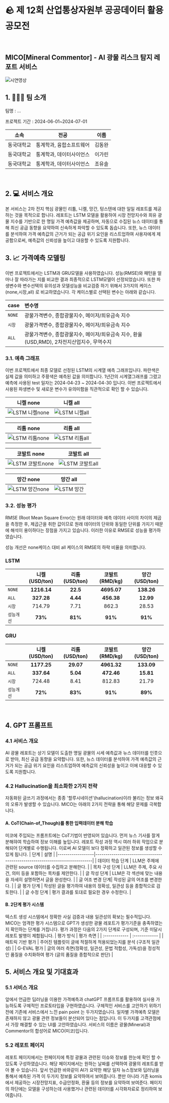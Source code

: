 # 🪨 제 12회 산업통상자원부 공공데이터 활용 공모전
<br>

## MICO[Mineral Commentor] - AI 광물 리스크 탐지 레포트 서비스 
![시연영상](https://github.com/dongwan97/BI_competition/assets/122766043/b865aadd-3df2-45f5-a1c8-4816f2d320b6)

## 1. 🏃🏻‍♂️ 팀 소개
<p>팀명 : ...</p>
<p>프로젝트 기간 : 2024-06-01~2024-07-01</p>

|    소속    |          전공           |  이름  |
| :--------: | :---------------------: | :----: |
| 동국대학교 | 통계학과, 융합소프트웨어 | 김동완 |
| 동국대학교 | 통계학과, 데이터사이언스 | 이가린 |
| 동국대학교 | 통계학과, 데이터사이언스 | 조유솔 |
<br>

## 2. 💻 서비스 개요
본 서비스는 2차 전지 핵심 광물인 리튬, 니켈, 망간, 텅스텐에 대한 일일 레포트를 제공하는 것을 목적으로 합니다. 레포트는 LSTM 모델을 활용하여 시장 전망지수와 희유 광물 지수를 기반으로 한 명일 가격 예측값을 제공하며, 자동으로 수집된 뉴스 데이터를 통해 최신 공급 동향을 요약하여 신속하게 파악할 수 있도록 돕습니다. 또한, 뉴스 데이터를 분석하여 가격 예측값의 근거가 되는 공급 위기 요인을 리스트업하여 사용자에게 제공함으로써, 예측값의 신뢰성을 높이고 대응할 수 있도록 지원합니다. 
<br>

## 3. 📈 가격예측 모델링
이번 프로젝트에서는 LSTM과 GRU모델을 사용하였습니다. 성능(RMSE)와 패턴을 얼마나 잘 따라가는 지를 비교한 결과 최종적으로 LSTM모델이 선정되었습니다. 또한 파생변수와 변수선택의 유의성과 모델성능을 비교검증 하기 위해서 3가지의 케이스(none,시장,all) 로 비교하였습니다. 각 케이스별로 선택된 변수는 아래와 같습니다.

| case | 변수명 |
| :----- | :----- |
| `NONE` | 광물가격변수, 종합광물지수, 메이저/희유금속 지수 | 
| `시장` | 광물가격변수, 종합광물지수, 메이저/희유금속 지수 | 
| `ALL` | 광물가격변수, 종합광물지수, 메이저/희유금속 지수, 환율(USD,RMD), 2차전지산업지수, 무역수지 | 


### 3.1. 예측 그래프
이번 프로젝트에서 최종 모델로 선정된 LSTM의 시계열 예측 그래프입니다. 파란색은 실제 값을 의미하고 주황색은 예측된 값을 의미합니다. 1년간의 시계열그래프를 그렸고 예측에 사용된 test 일자는 2024-04-23 ~ 2024-04-30 입니다. 이번 프로젝트에서 사용된 파생변수 및 새로운 변수가 유의미함을 직관적으로 확인 할 수 있습니다. 

| 니켈 none | 니켈 all |
| :-----: | :-----: |
![LSTM 니켈none](https://github.com/dongwan97/BI_competition/assets/122766043/a65052ac-940b-4790-9c3e-ed99896a1fd7) | ![LSTM 니켈all](https://github.com/dongwan97/BI_competition/assets/122766043/c0e8fbb7-61cc-4a6a-89ef-eb11ba4b3ee5) 

| 리튬 none | 리튬 all |
| :-----: | :-----: |
![LSTM 리튬none](https://github.com/dongwan97/BI_competition/assets/122766043/07eed9a5-9b2f-4eed-91ae-0d08fa223f00) | ![LSTM 리튬all](https://github.com/dongwan97/BI_competition/assets/122766043/67e435cd-9a1d-4058-9ab5-b994b624806c) 

| 코발트 none | 코발트 all |
| :-----: | :-----: |
![LSTM 코발트none](https://github.com/dongwan97/BI_competition/assets/122766043/69e85f61-d8b5-477b-8dff-1378b5e40895) | ![LSTM 코발트all](https://github.com/dongwan97/BI_competition/assets/122766043/f23bc74a-4a89-43f3-90c9-6a54a0bfeb41)

| 망간 none | 망간 all |
| :-----: | :-----: |
![LSTM 망간none](https://github.com/dongwan97/BI_competition/assets/122766043/9ce7b8be-e1f5-43e8-946e-505c6fcf5b2c) | ![LSTM 망간](https://github.com/dongwan97/BI_competition/assets/122766043/86e42256-5ffc-4eef-b2dc-e7b37d3dd764)


### 3.2. 성능 평가
RMSE (Root Mean Square Error)는 원래 데이터와 예측 데이터 사이의 차이의 제곱을 측정한 후, 제곱근을 취한 값이므로 원래 데이터의 단위와 동일한 단위를 가지기 때문에 해석이 용이하다는 장점을 가지고 있습니다. 이러한 이유로 RMSE로 성능을 평가하였습니다.

성능 개선은 none케이스 대비 all 케이스의 RMSE의 하락 비율을 의미합니다.

### LSTM
|        |  니켈(USD/ton)  |  리튬(USD/ton)  | 코발트(RMD/kg) | 망간(USD/ton) |
| :----- | :-----: | :----: | :----: | :----: |
| `NONE` | **1216.14** | **22.5** | **4695.07** | **138.26** |
| `ALL` | **327.28** | **4.44** | **456.38** | **12.99** |
| `시장` | 714.79 | 7.71 | 862.3 | 28.53 |
| `성능개선` | **73%** | **81%** | **91%** | **91%** | 

### GRU
|        |  니켈(USD/ton)  |  리튬(USD/ton)  | 코발트(RMD/kg) | 망간(USD/ton) |
| :----- | :-----: | :----: | :----: | :----: |
| `NONE` | **1177.25** | **29.07** | **4961.32** | **133.09** |
| `ALL` | **337.64** | **5.04** | **472.46** | **15.81** |
| `시장` | 724.48 | 8.41 | 812.83 | 21.79 |
| `성능개선` | **72%** | **83%** | **91%** | **89%** | 
<br>

## 4. GPT 프롬프트 
### 4.1 서비스 개요 
AI 광물 레포트는 상기 모델이 도출한 명일 광물의 시세 예측값과 뉴스 데이터를 인풋으로 받아, 최신 공급 동향을 요약합니다. 또한, 뉴스 데이터를 분석하여 가격 예측값의 근거가 되는 공급 위기 요인을 리스트업하여 예측값의 신뢰성을 높이고 이에 대응할 수 있도록 지원합니다.
### 4.2 Hallucination을 최소화한 2가지 전략
자동화된 글쓰기 과정에서는 종종 '할루시네이션'(hallucination)이라 불리는 정보 왜곡의 오류가 발생할 수 있습니다. MICO는 아래의 2가지 전략을 통해 해당 문제를 극복합니다. 
#### A. CoT(Chain-of_Though)를 통한 입력데이터 분해 학습
미코에 주입되는 프롬프트에는 CoT기법이 반영되어 있습니다. 먼저 뉴스 기사를 잘게 분해햐여 학습하여 정보 이해를 높입니다. 레포트 작성 과정 역시 여러 하위 작업으로 분해되어 단계별로 수행됩니다. 이로써 AI 모델이 보다 정확하고 일관된 정보를 생성할 수 있게 됩니다. 
| 단계             | 설명                                                                       |
|------------------|----------------------------------------------------------------------------|
| 데이터 학습 단계 | LLM은 주제에 관련된 source 데이터를 수집하고 분해한다.                    |
| 목차 구성 단계   | LLM은 주제, 주요 사건, 의미 등을 포함하는 목차를 제안한다.               |
| 글 작성 단계     | LLM은 각 섹션에 맞는 내용을 자세히 설명하면서 글을 완성한다.             |
| 글 어조 변경 단계| 작성된 글의 어조를 변경한다.                                               |
| 글 평가 단계     | 작성된 글을 평가하여 내용의 정확성, 일관성 등을 종합적으로 검토한다.     |
| 글 수정 단계     | 평가 결과를 토대로 필요한 경우 수정한다.                                  |

#### B. 2단계 평가 시스템 
텍스트 생성 시스템에서 정확한 사실 검증과 내용 일관성의 확보는 필수적입니다. MICO는 엄격한 평가 시스템으로 GPT가 생성한 광물 레포트가 평가기준을 충족하였는지 확인하는 단계를 거칩니다. 
평가 과정은 다음의 2가지 단계로 구성되며, 기준 미달시 레포트 발행이 제합됩니다. 
|    평가 방식    |    평가 측면    | 
| :------------ | :------------ |
|    매트릭 기반 평가    |    주어진 템플릿이 글에 적절하게 적용되었는지를 분석 (구조적 일관성)    |
|    G-EVAL 평가    |    글의 여러 측면(정확성, 일관성, 문법 적합성, 가독성)을 정성적인 품질을 수치화하여 평가 (글의 품질을 종합적으로 판단)    |
<br>

## 5. 서비스 개요 및 기대효과
### 5.1 서비스 개요
앞에서 언급한 딥러닝을 이용한 가격예측과 chatGPT 프롬프트를 활용하여 실사용 가능하도록 구체적인 프로토타입을 구현하였습니다. 구체적인 서비스를 고안하기 위하기 전에 기존에 서비스에서 느낀 pain point 는 두가지였습니다. 일자별 가격예측 모델은 존재하지 않고 광물 관련 정보들이 분산되어 있다는 점입니다. 이 두가지를 고객관점에서 가장 해결할 수 있는 UI를 고안하였습니다. 서비스의 이름은 광물(Mineral)과 Commentor의 합성어로 MICO(미코)입니다.

### 5.2 레포트 페이지
레포트 페이지에서는 한페이지에 특정 광물과 관련된 이슈와 정보를 한눈에 확인 할 수 있도록 구성하였습니다. 해당 페이지에서는 원하는 날짜를 선택하여 광물의 레포트를 받아 볼 수 있습니다. 앞서 언급한 바와같이 AI가 요약한 해당 일자 뉴스정보와 딥러닝을 통해서 예측된 가격 이 두가지 정보를 요약하여서 보여줍니다. 뿐만 아니라 기존 komis에서 제공하는 시장전망지표, 수급안정화, 환율 등의 정보를 요약하여 보여준다. 페이지의 하단에는 모델을 구성하는데 사용했거나 관련된 데이터를 시각화자료로 정리하여 보여줍니다.  

